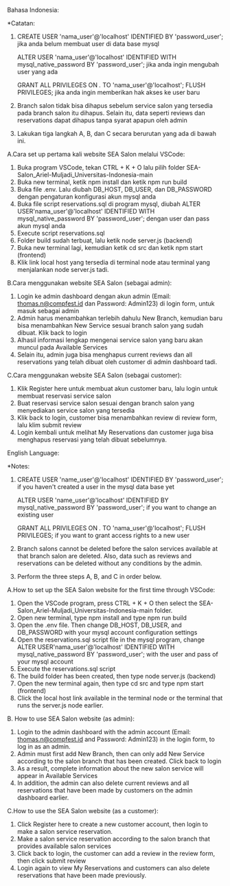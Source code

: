Bahasa Indonesia:

*Catatan: 
1. CREATE USER 'nama_user'@'localhost' IDENTIFIED BY 'password_user'; jika anda belum membuat user di data base mysql
   
   ALTER USER 'nama_user'@'localhost' IDENTIFIED WITH mysql_native_password BY 'password_user'; jika anda ingin mengubah user yang ada
   
   GRANT ALL PRIVILEGES ON *.* TO 'nama_user'@'localhost'; 
   FLUSH PRIVILEGES; jika anda ingin memberikan hak akses ke user baru
   
2. Branch salon tidak bisa dihapus sebelum service salon yang tersedia pada branch salon itu dihapus. Selain itu, data seperti reviews dan reservations dapat dihapus tanpa syarat apapun oleh admin
   
3. Lakukan tiga langkah A, B, dan C secara berurutan yang ada di bawah ini.

  
A.Cara set up pertama kali website SEA Salon melalui VSCode:
1. Buka program VSCode, tekan CTRL + K + O lalu pilih folder SEA-Salon_Ariel-Muljadi_Universitas-Indonesia-main
2. Buka new terminal, ketik npm install dan ketik npm run build 
3. Buka file .env. Lalu diubah DB_HOST, DB_USER, dan DB_PASSWORD dengan pengaturan konfigurasi akun mysql anda
4. Buka file script reservations.sql di program mysql, diubah ALTER USER'nama_user'@'localhost' IDENTIFIED WITH mysql_native_password BY 'password_user'; dengan user dan pass akun mysql anda 
5. Execute script reservations.sql
6. Folder build sudah terbuat, lalu ketik node server.js (backend)
7. Buka new terminal lagi, kemudian ketik cd src dan ketik npm start (frontend)
8. Klik link local host yang tersedia di terminal node atau terminal yang menjalankan node server.js tadi.

B.Cara menggunakan website SEA Salon (sebagai admin):
1. Login ke admin dashboard dengan akun admin (Email: thomas.n@compfest.id dan Password: Admin123) di login form, untuk masuk sebagai admin
2. Admin harus menambahkan terlebih dahulu New Branch, kemudian baru bisa menambahkan New Service sesuai branch salon yang sudah dibuat. Klik back to login
3. Alhasil informasi lengkap mengenai service salon yang baru akan muncul pada Available Services
4. Selain itu, admin juga bisa menghapus current reviews dan all reservations yang telah dibuat oleh customer di admin dashboard tadi.

C.Cara menggunakan website SEA Salon (sebagai customer):
1. Klik Register here untuk membuat akun customer baru, lalu login untuk membuat reservasi service salon
2. Buat reservasi service salon sesuai dengan branch salon yang menyediakan service salon yang tersedia
3. Klik back to login, customer bisa menambahkan review di review form, lalu klim submit review
4. Login kembali untuk melihat My Reservations dan customer juga bisa menghapus reservasi yang telah dibuat sebelumnya.

English Language:

*Notes: 
1. CREATE USER 'name_user'@'localhost' IDENTIFIED BY 'password_user'; if you haven't created a user in the mysql data base yet
   
   ALTER USER 'name_user'@'localhost' IDENTIFIED BY mysql_native_password BY 'password_user'; if you want to change an existing user
   
   GRANT ALL PRIVILEGES ON *.* TO 'nama_user'@'localhost'; 
   FLUSH PRIVILEGES; if you want to grant access rights to a new user
   
2. Branch salons cannot be deleted before the salon services available at that branch salon are deleted. Also, data such as reviews and reservations can be deleted without any conditions by the admin.
   
3. Perform the three steps A, B, and C in order below.
   
 
A.How to set up the SEA Salon website for the first time through VSCode:
1. Open the VSCode program, press CTRL + K + O then select the SEA-Salon_Ariel-Muljadi_Universitas-Indonesia-main folder.
2. Open new terminal, type npm install and type npm run build 
3. Open the .env file. Then change DB_HOST, DB_USER, and DB_PASSWORD with your mysql account configuration settings
4. Open the reservations.sql script file in the mysql program, change ALTER USER'nama_user'@'localhost' IDENTIFIED WITH mysql_native_password BY 'password_user'; with the user and pass of your mysql account 
5. Execute the reservations.sql script
6. The build folder has been created, then type node server.js (backend)
7. Open the new terminal again, then type cd src and type npm start (frontend)
8. Click the local host link available in the terminal node or the terminal that runs the server.js node earlier.

B. How to use SEA Salon website (as admin):
1. Login to the admin dashboard with the admin account (Email: thomas.n@compfest.id and Password: Admin123) in the login form, to log in as an admin.
2. Admin must first add New Branch, then can only add New Service according to the salon branch that has been created. Click back to login
3. As a result, complete information about the new salon service will appear in Available Services
4. In addition, the admin can also delete current reviews and all reservations that have been made by customers on the admin dashboard earlier.

C.How to use the SEA Salon website (as a customer):
1. Click Register here to create a new customer account, then login to make a salon service reservation.
2. Make a salon service reservation according to the salon branch that provides available salon services
3. Click back to login, the customer can add a review in the review form, then click submit review
4. Login again to view My Reservations and customers can also delete reservations that have been made previously.







